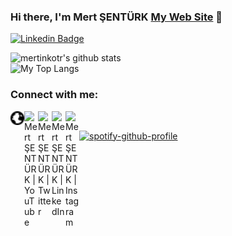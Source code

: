 ### Hi there, I'm Mert ŞENTÜRK [My Web Site][website] 👋

[![Linkedin Badge](https://img.shields.io/badge/mrtsntrk-follow%20on%20linkedin-blue?style=for-the-badge&logo=linkedin)](https://www.linkedin.com/in/mrtsntrk/)


<p float="center">
  <img  src="https://github-readme-stats.vercel.app/api?username=mertinkotr&show_icons=true&count_private=true&hide=contribs,issues" alt="mertinkotr's github stats" /></br>
  <img  src="https://github-readme-stats.vercel.app/api/top-langs/?username=mertinkotr&layout=compact&hide=html,css" alt="My Top Langs" />
</p>

### Connect with me:

[<img align="left" alt="mertsenturk.net" width="22px" src="https://raw.githubusercontent.com/iconic/open-iconic/master/svg/globe.svg" />][website]
[<img align="left" alt="Mert ŞENTÜRK | YouTube" width="22px" src="https://cdn.jsdelivr.net/npm/simple-icons@v3/icons/youtube.svg" />][youtube]
[<img align="left" alt="Mert ŞENTÜRK | Twitter" width="22px" src="https://cdn.jsdelivr.net/npm/simple-icons@v3/icons/twitter.svg" />][twitter]
[<img align="left" alt="Mert ŞENTÜRK | LinkedIn" width="22px" src="https://cdn.jsdelivr.net/npm/simple-icons@v3/icons/linkedin.svg" />][linkedin]
[<img align="left" alt="Mert ŞENTÜRK | Instagram" width="22px" src="https://cdn.jsdelivr.net/npm/simple-icons@v3/icons/instagram.svg" />][instagram]

</br>

[![spotify-github-profile](https://spotify-github-profile.vercel.app/api/view?uid=mrtsntrk41&cover_image=true&theme=novatorem)](https://spotify-github-profile.vercel.app/api/view?uid=mrtsntrk41&redirect=true)



[website]: https://mertsenturk.net
[course]: https://mertsenturk.net
[twitter]: https://twitter.com/mrtsntrk41
[youtube]: https://youtube.com/mrtsntrk
[instagram]: https://instagram.com/mrtsntrk
[linkedin]: https://www.linkedin.com/in/mrtsntrk/

